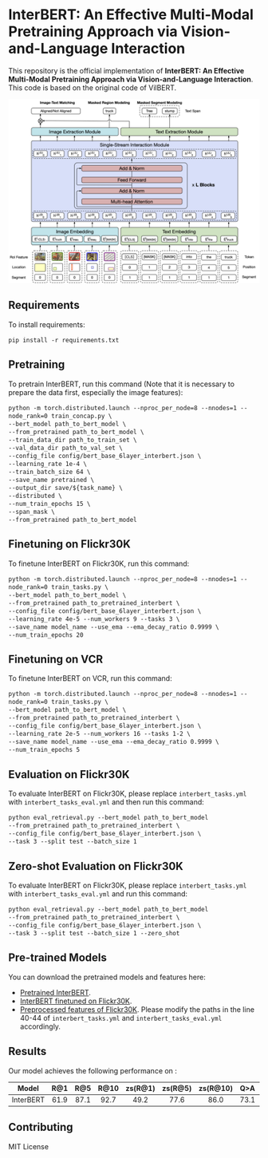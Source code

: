 # InterBERT: An Effective Multi-Modal Pretraining Approach via Vision-and-Language Interaction

This repository is the official implementation of **InterBERT: An Effective Multi-Modal Pretraining Approach via Vision-and-Language Interaction**. This code is based on the original code of VilBERT. 

![The architecture of InterBERT](InterBERT_v5.jpg)

## Requirements

To install requirements:

```setup
pip install -r requirements.txt
```


## Pretraining

To pretrain InterBERT, run this command (Note that it is necessary to prepare the data first, especially the image features):

```pretrain
python -m torch.distributed.launch --nproc_per_node=8 --nnodes=1 --node_rank=0 train_concap.py \
--bert_model path_to_bert_model \
--from_pretrained path_to_bert_model \
--train_data_dir path_to_train_set \
--val_data_dir path_to_val_set \
--config_file config/bert_base_6layer_interbert.json \
--learning_rate 1e-4 \
--train_batch_size 64 \
--save_name pretrained \
--output_dir save/${task_name} \
--distributed \
--num_train_epochs 15 \
--span_mask \
--from_pretrained path_to_bert_model
```

## Finetuning on Flickr30K
To finetune InterBERT on Flickr30K, run this command:

```finetune on flickr30k
python -m torch.distributed.launch --nproc_per_node=8 --nnodes=1 --node_rank=0 train_tasks.py \
--bert_model path_to_bert_model \
--from_pretrained path_to_pretrained_interbert \
--config_file config/bert_base_6layer_interbert.json \
--learning_rate 4e-5 --num_workers 9 --tasks 3 \
--save_name model_name --use_ema --ema_decay_ratio 0.9999 \
--num_train_epochs 20
```

## Finetuning on VCR
To finetune InterBERT on VCR, run this command:

```finetune on VCR
python -m torch.distributed.launch --nproc_per_node=8 --nnodes=1 --node_rank=0 train_tasks.py \
--bert_model path_to_bert_model \
--from_pretrained path_to_pretrained_interbert \
--config_file config/bert_base_6layer_interbert.json \
--learning_rate 2e-5 --num_workers 16 --tasks 1-2 \
--save_name model_name --use_ema --ema_decay_ratio 0.9999 \
--num_train_epochs 5
```

## Evaluation on Flickr30K
To evaluate InterBERT on Flickr30K, please replace `interbert_tasks.yml` with `interbert_tasks_eval.yml` and then run this command:

```eval
python eval_retrieval.py --bert_model path_to_bert_model 
--from_pretrained path_to_pretrained_interbert \
--config_file config/bert_base_6layer_interbert.json \
--task 3 --split test --batch_size 1
```

## Zero-shot Evaluation on Flickr30K
To evaluate InterBERT on Flickr30K, please replace `interbert_tasks.yml` with `interbert_tasks_eval.yml` and run this command:

```eval
python eval_retrieval.py --bert_model path_to_bert_model 
--from_pretrained path_to_pretrained_interbert \
--config_file config/bert_base_6layer_interbert.json \
--task 3 --split test --batch_size 1 --zero_shot
```


## Pre-trained Models

You can download the pretrained models and features here:

- [Pretrained InterBERT](https://drive.google.com/file/d/1ejc-oNTabBzBDXXyZgskzin49NqJi13M/view?usp=sharing). 
- [InterBERT finetuned on Flickr30K](https://drive.google.com/file/d/1W080XifFB0bUL2mKAASPP4Q1vAuAjI5M/view?usp=sharing). 
- [Preprocessed features of Flickr30K](https://drive.google.com/file/d/1Jv2N9r1NHyO9N4Y5NRo9YTn8EhbNhrhW/view?usp=sharing). Please modify the paths in the line 40-44 of `interbert_tasks.yml` and `interbert_tasks_eval.yml` accordingly.

## Results

Our model achieves the following performance on :

| Model     |   R@1  |   R@5  |  R@10  | zs(R@1) | zs(R@5) | zs(R@10) |   Q>A  |  QA>R  |  Q>AR  |
| :-------: | :----: | :----: | :----: | :----:  | :----:  | :----:   | :---: | :----: | :----: |
| InterBERT |  61.9  |  87.1  |  92.7  |  49.2   |  77.6   |   86.0   |  73.1 |  74.8  |  54.9  |   



## Contributing
MIT License